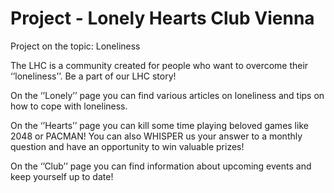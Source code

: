 # Project - Lonely Hearts Club Vienna
Project on the topic: Loneliness 


The LHC is a community created for people who want to overcome their ‘’loneliness’’. Be a part of our LHC story!

On the ‘’Lonely’’ page you can find various articles on loneliness and tips on how to cope with loneliness.

On the ‘’Hearts’’ page you can kill some time playing beloved games like 2048 or PACMAN! You can also WHISPER us your answer to a monthly question and have an opportunity to win valuable prizes!

On the ‘’Club’’ page you can find information about upcoming events and keep yourself up to date!
